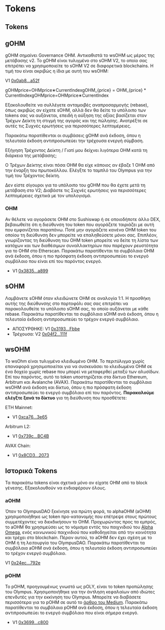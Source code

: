 # Tokens

## Tokens <a href="#tokens" id="tokens"></a>

## gOHM&#x20;

gOHM σημαίνει Governance OHM. Αντικαθιστά το wsOHM ως μέρος της μετάβασης v2. Το gOHM είναι τυλιγμένο στο sOHM V2, το οποίο σας επιτρέπει να χρησιμοποιείτε το sOHM V2 σε διαφορετικά blockchains. Η τιμή του είναι ακριβώς η ίδια με αυτή του wsOHM:

V1 [0x0ab8...a52f](https://etherscan.io/address/0x0ab87046fBb341D058F17CBC4c1133F25a20a52f)

gOHMprice=OHMprice∗CurrentIndexgOHM\_{price} = OHM\_{price} \* CurrentIndexgOHMprice​=OHMprice​∗CurrentIndex

Εξακολουθείτε να συλλέγετε ανταμοιβές αναπροσαρμογής (rebase), όπως ακριβώς αν είχατε sOHM, αλλά δεν θα δείτε το υπόλοιπο των tokens σας να αυξάνεται, επειδή η αύξηση της αξίας βασίζεται στον Τρέχων Δείκτη τη στιγμή της αγοράς και της πώλησης. Ανατρέξτε σε αυτές τις Συχνές ερωτήσεις για περισσότερες λεπτομέρειες.

Παρακάτω παρατίθενται οι συμβάσεις gOHM ανά έκδοση, όπου η τελευταία έκδοση αντιπροσωπεύει την τρέχουσα ενεργή σύμβαση.

Εξήγηση Τρέχοντος Δείκτη / Γιατί μου δείχνει λιγότερα OHM κατά τη διάρκεια της μετάβασης;

Ο Τρέχων Δείκτης είναι πόσα OHM θα είχε κάποιος αν έβαζε 1 OHM από την έναρξη του πρωτοκόλλου. Ελέγξτε το ταμπλό του Olympus για την τιμή του Τρέχοντος δείκτη.

Δεν είστε σίγουροι για το υπόλοιπο του gOHM που θα έχετε μετά τη μετάβαση στο V2; Διαβάστε τις Συχνές ερωτήσεις για περισσότερες λεπτομέρειες σχετικά με τον υπολογισμό.

### OHM <a href="#ohm" id="ohm"></a>

Αν θέλετε να αγοράσετε OHM στο Sushiswap ή σε οποιοδήποτε άλλο DEX, βεβαιωθείτε ότι η διεύθυνση του token που αγοράζετε ταιριάζει με αυτή που εμφανίζεται παραπάνω. Ποτέ μην αγοράζετε κανένα OHM token του οποίου τη διεύθυνση δεν μπορείτε να επαληθεύσετε μόνοι σας. Επιπλέον, γνωρίζοντας τη διεύθυνση του OHM token μπορείτε να δείτε τη λίστα των κατόχων και των διαθέσιμων συναλλακτηρίων που παρέχουν ρευστότητα για το OHM στο Etherscan. Παρακάτω παρατίθενται τα συμβόλαια OHM ανά έκδοση, όπου η πιο πρόσφατη έκδοση αντιπροσωπεύει το ενεργό συμβόλαιο που είναι επί του παρόντος ενεργό.

* V1 [0x3835...a899](https://etherscan.io/address/0x383518188c0c6d7730d91b2c03a03c837814a899)

## sOHM

Λαμβάνετε sOHM όταν κλειδώνετε OHM σε αναλογία 1:1. Η προσθήκη αυτής της διεύθυνσης στο πορτοφόλι σας σας επιτρέπει να παρακολουθείτε το υπόλοιπο sOHM σας, το οποίο αυξάνεται με κάθε rebase. Παρακάτω παρατίθενται τα συμβόλαια sOHM ανά έκδοση, όπου η τελευταία έκδοση αντιπροσωπεύει το τρέχον ενεργό συμβόλαιο.

* ΑΠΟΣΥΡΘΗΚΕ: V1 [0x3193...Fbbe](https://etherscan.io/address/0x31932E6e45012476ba3A3A4953cbA62AeE77Fbbe)
* Τρέχουσα: V2 [0x04f2...111f](https://etherscan.io/address/0x04f2694c8fcee23e8fd0dfea1d4f5bb8c352111f)

## wsOHM

Το wsOhm είναι τυλιγμένο κλειδωμένο OHM. Το περιτύλιγμα χωρίς επαναφορά χρησιμοποιείται για να συσκευάσει το κλειδωμένα OHM σε ένα δοχείο χωρίς rebase που μπορεί να μεταφερθεί μεταξύ των αλυσίδων. Επί του παρόντος, αυτό το token υποστηρίζεται στα δίκτυα Ethereum, Arbitrum και Avalanche (AVAX). Παρακάτω παρατίθενται τα συμβόλαια wsOHM ανά έκδοση και δίκτυο, όπου η πιο πρόσφατη έκδοση αντιπροσωπεύει το ενεργό συμβόλαιο επί του παρόντος. **Παρακαλούμε ελέγξτε ξανά το δίκτυο** για τη διεύθυνση που προσθέτετε:

ETH Mainnet:

* V1 [0xca76...3e65](https://etherscan.io/address/0xca76543cf381ebbb277be79574059e32108e3e65)

Arbitrum L2:

* V1 [0x739c...BC4B](https://arbiscan.io/token/0x739ca6d71365a08f584c8fc4e1029045fa8abc4b)

AVAX Chain:

* V1 [0x8CD3...2073](https://cchain.explorer.avax.network/token/0x8CD309e14575203535EF120b5b0Ab4DDeD0C2073)

## Ιστορικά Tokens

Τα παρακάτω tokens είναι σχετικά μόνο αν είχατε OHM από το block γένεσης. Εξακολουθούν να ενδιαφέρουν όλους.

### aOHM

Όταν το OlympusDAO ξεκίνησε για πρώτη φορά, το alphaOHM (aOHM) χρησιμοποιήθηκε ως token προ-κατανομής που επέτρεψε στους πρώτους συμμετέχοντες να διεκδικήσουν το OHM. Προχωρώντας προς τα εμπρός, το aOHM θα χρησιμεύσει ως το νόμισμα εντός του παιχνιδιού του [Alpha Omega](https://medium.com/@alpha\_omega/alpha-omega-a-tale-of-two-cities-80a94966376b), ενός κοινωνικού παιχνιδιού που καθοδηγείται από την κοινότητα και τρέχει στο blockchain. Πέραν αυτού, το aOHM δεν έχει σχέση με το OHM ή τη λειτουργία του OlympusDAO. Παρακάτω παρατίθενται τα συμβόλαια aOHM ανά έκδοση, όπου η τελευταία έκδοση αντιπροσωπεύει το τρέχον ενεργό συμβόλαιο.

V1 [0x24ec...792e](https://etherscan.io/address/0x24ecfd535675f36ba1ab9c5d39b50dc097b0792e)

### pOHM

Το pOHM, προηγουμένως γνωστό ως pOLY, είναι το token προπώλησης του Olympus. Χρησιμοποιήθηκε για την άντληση κεφαλαίων από ιδιώτες επενδυτές για την εκκίνηση του Olympus. Μπορείτε να διαβάσετε περισσότερα για το pOHM σε αυτό το [άρθρο του Medium](https://olympusdao.medium.com/what-is-poh-16b2c38a6cd6). Παρακάτω παρατίθενται τα συμβόλαια pOHM ανά έκδοση, όπου η τελευταία έκδοση αντιπροσωπεύει το ενεργό συμβόλαιο που είναι σήμερα ενεργό.​

* V1 [0x3699...c800](https://etherscan.io/token/0x36994486c6e97c170065899d8659a28d7371c800)
